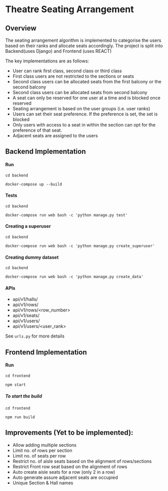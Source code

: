 # Theatre Seating Arrangement

## Overview

The seating arrangement algorithm is implemented to categorise the users based
 on their ranks and allocate seats accordingly. The project is split into
  Backend(uses Django) and Frontend (uses REACT)
 
 The key implementations are as follows:
 
* User can rank first class, second class or third class
* First class users are not restricted to the sections or seats
* Second class users can be allocated seats from the first balcony or the second
 balcony
* Second class users can be allocated seats from second balcony
* A seat can only be reserved for one user at a time and is blocked once reserved
* Seating arrangement is based on the user groups (i.e. user ranks)
* Users can set their seat preference. If the preference is set, the set is
 blocked
* Only users with access to a seat in within the section can opt for the
  preference of that seat.
* Adjacent seats are assigned to the users
  

## Backend Implementation
#### Run
`cd backend`

`docker-compose up --build`

#### Tests
`cd backend`

`docker-compose run web bash -c 'python manage.py test'`

#### Creating a superuser
`cd backend`

`docker-compose run web bash -c 'python manage.py create_superuser'`

#### Creating dummy dataset
`cd backend`

`docker-compose run web bash -c 'python manage.py create_data'`


#### APIs
* api/v1/halls/ 
* api/v1/rows/
* api/v1/rows/<row_number>
* api/v1/seats/
* api/v1/users/
* api/v1/users/<user_rank>

See `urls.py` for more details


## Frontend Implementation

#### Run
`cd frontend`

`npm start`

##### To start the build

`cd frontend`

`npm run build`


## Improvements (Yet to be implemented):
* Allow adding multiple sections
* Limit no. of rows per section
* Limit no. of seats per row
* Restrict no. of aisle seats based on the alignment of rows/sections
* Restrict Front row seat based on the alignment of rows
* Auto create aisle seats for a row (only 2 in a row)
* Auto generate assure adjacent seats are occupied
* Unique Section & Hall names
